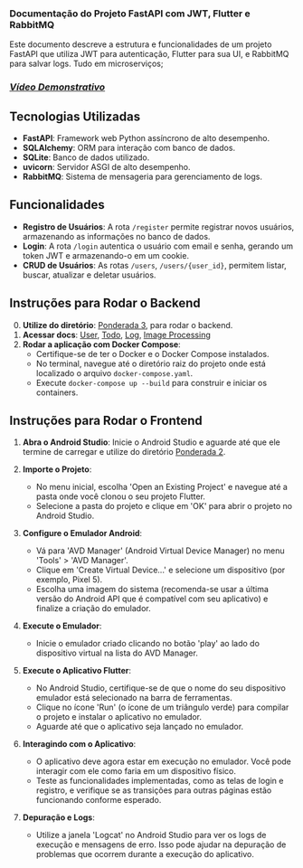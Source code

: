 ### Documentação do Projeto FastAPI com JWT, Flutter e RabbitMQ

Este documento descreve a estrutura e funcionalidades de um projeto FastAPI que utiliza JWT para autenticação, Flutter para sua UI, e RabbitMQ para salvar logs. Tudo em microserviços;

### [*Vídeo Demonstrativo*](https://drive.google.com/file/d/1Vh3TFzF9M7p_2Tzg7zVJIRP1NTqEElaN/view?usp=sharing)

## Tecnologias Utilizadas

- **FastAPI**: Framework web Python assíncrono de alto desempenho.
- **SQLAlchemy**: ORM para interação com banco de dados.
- **SQLite**: Banco de dados utilizado.
- **uvicorn**: Servidor ASGI de alto desempenho.
- **RabbitMQ**: Sistema de mensageria para gerenciamento de logs.

## Funcionalidades

- **Registro de Usuários**: A rota `/register` permite registrar novos usuários, armazenando as informações no banco de dados.
- **Login**: A rota `/login` autentica o usuário com email e senha, gerando um token JWT e armazenando-o em um cookie.
- **CRUD de Usuários**: As rotas `/users`, `/users/{user_id}`, permitem listar, buscar, atualizar e deletar usuários.

## Instruções para Rodar o Backend

0. **Utilize do diretório**: [Ponderada 3](https://github.com/Gabi-Barretto/M10-Individual/tree/main/Ponderada%203), para rodar o backend.
1. **Acessar docs**: [User](http://localhost:8001/docs), [Todo](http://localhost:8002/docs), [Log](http://localhost:8003/docs), [Image Processing](http://localhost:8004/docs)
7. **Rodar a aplicação com Docker Compose**:
   - Certifique-se de ter o Docker e o Docker Compose instalados.
   - No terminal, navegue até o diretório raiz do projeto onde está localizado o arquivo `docker-compose.yaml`.
   - Execute `docker-compose up --build` para construir e iniciar os containers.

## Instruções para Rodar o Frontend

1. **Abra o Android Studio**: Inicie o Android Studio e aguarde até que ele termine de carregar e utilize do diretório [Ponderada 2](https://github.com/Gabi-Barretto/M10-Individual/tree/main/Ponderada%202).

2. **Importe o Projeto**:
   - No menu inicial, escolha 'Open an Existing Project' e navegue até a pasta onde você clonou o seu projeto Flutter.
   - Selecione a pasta do projeto e clique em 'OK' para abrir o projeto no Android Studio.

3. **Configure o Emulador Android**:
   - Vá para 'AVD Manager' (Android Virtual Device Manager) no menu 'Tools' > 'AVD Manager'.
   - Clique em 'Create Virtual Device...' e selecione um dispositivo (por exemplo, Pixel 5).
   - Escolha uma imagem do sistema (recomenda-se usar a última versão do Android API que é compatível com seu aplicativo) e finalize a criação do emulador.

4. **Execute o Emulador**:
   - Inicie o emulador criado clicando no botão 'play' ao lado do dispositivo virtual na lista do AVD Manager.

5. **Execute o Aplicativo Flutter**:
   - No Android Studio, certifique-se de que o nome do seu dispositivo emulador está selecionado na barra de ferramentas.
   - Clique no ícone 'Run' (o ícone de um triângulo verde) para compilar o projeto e instalar o aplicativo no emulador.
   - Aguarde até que o aplicativo seja lançado no emulador.

6. **Interagindo com o Aplicativo**:
   - O aplicativo deve agora estar em execução no emulador. Você pode interagir com ele como faria em um dispositivo físico.
   - Teste as funcionalidades implementadas, como as telas de login e registro, e verifique se as transições para outras páginas estão funcionando conforme esperado.

7. **Depuração e Logs**:
   - Utilize a janela 'Logcat' no Android Studio para ver os logs de execução e mensagens de erro. Isso pode ajudar na depuração de problemas que ocorrem durante a execução do aplicativo.